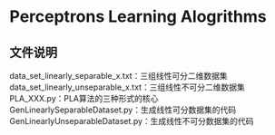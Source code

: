# Perceptrons Learning Alogrithms
## 文件说明
data_set_linearly_separable_x.txt：三组线性可分二维数据集  
data_set_linearly_unseparable_x.txt：三组线性不可分二维数据集  
PLA_XXX.py：PLA算法的三种形式的核心  
GenLinearlySeparableDataset.py：生成线性可分数据集的代码  
GenLinearlyUnseparableDataset.py：生成线性不可分数据集的代码  